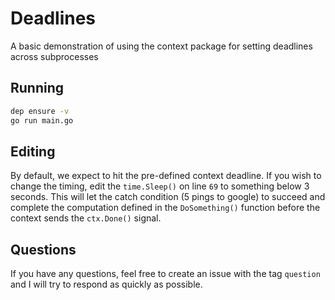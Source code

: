 # Deadlines
A basic demonstration of using the context package for setting deadlines across subprocesses

## Running
```bash
dep ensure -v
go run main.go
```

## Editing
By default, we expect to hit the pre-defined context deadline. If you wish to change the timing, edit the `time.Sleep()` on line `69` to something below 3 seconds. This will let the catch condition (5 pings to google) to succeed and complete the computation defined in the `DoSomething()` function before the context sends the `ctx.Done()` signal.

## Questions
If you have any questions, feel free to create an issue with the tag `question` and I will try to respond as quickly as possible.